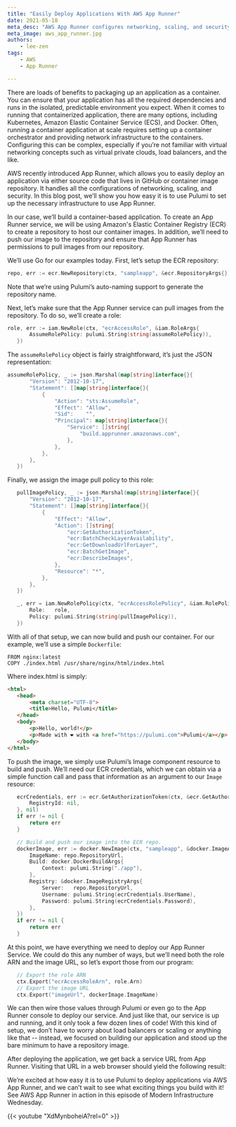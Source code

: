 ```yaml
---
title: "Easily Deploy Applications With AWS App Runner"
date: 2021-05-18
meta_desc: "AWS App Runner configures networking, scaling, and security, letting deploy applications via source code or container."
meta_image: aws_app_runner.jpg
authors:
    - lee-zen
tags:
    - AWS
    - App Runner

---
```


There are loads of benefits to packaging up an application as a container. You can ensure that your application has all the required dependencies and runs in the isolated, predictable environment you expect. When it comes to running that containerized application, there are many options, including Kubernetes, Amazon Elastic Container Service (ECS), and Docker. Often, running a container application at scale requires setting up a container orchestrator and providing network infrastructure to the containers. Configuring this can be complex, especially if you’re not familiar with virtual networking concepts such as virtual private clouds, load balancers, and the like.

<!--more-->

AWS recently introduced App Runner, which allows you to easily deploy an application via either source code that lives in GitHub or container image repository. It handles all the configurations of networking, scaling, and security. In this blog post, we’ll show you how easy it is to use Pulumi to set up the necessary infrastructure to use App Runner.

In our case, we’ll build a container-based application. To create an App Runner service, we will be using Amazon's Elastic Container Registry (ECR) to create a repository to host our container images. In addition, we’ll need to push our image to the repository and ensure that App Runner has permissions to pull images from our repository.

We’ll use Go for our examples today. First, let’s setup the ECR repository:

```go
repo, err := ecr.NewRepository(ctx, "sampleapp", &ecr.RepositoryArgs{})
```

Note that we’re using Pulumi’s auto-naming support to generate the repository name.

Next, let’s make sure that the App Runner service can pull images from the repository. To do so, we’ll create a role:

```go
role, err := iam.NewRole(ctx, "ecrAccessRole", &iam.RoleArgs{
       AssumeRolePolicy: pulumi.String(string(assumeRolePolicy)),
   })
```

The `assumeRolePolicy` object is fairly straightforward, it’s just the JSON representation:

```go
assumeRolePolicy, _ := json.Marshal(map[string]interface{}{
       "Version": "2012-10-17",
       "Statement": []map[string]interface{}{
           {
               "Action": "sts:AssumeRole",
               "Effect": "Allow",
               "Sid":    "",
               "Principal": map[string]interface{}{
                   "Service": []string{
                       "build.apprunner.amazonaws.com",
                   },
               },
           },
       },
   })
```

Finally, we assign the image pull policy to this role:

```go
   pullImagePolicy, _ := json.Marshal(map[string]interface{}{
       "Version": "2012-10-17",
       "Statement": []map[string]interface{}{
           {
               "Effect": "Allow",
               "Action": []string{
                   "ecr:GetAuthorizationToken",
                   "ecr:BatchCheckLayerAvailability",
                   "ecr:GetDownloadUrlForLayer",
                   "ecr:BatchGetImage",
                   "ecr:DescribeImages",
               },
               "Resource": "*",
           },
       },
   })

   _, err = iam.NewRolePolicy(ctx, "ecrAccessRolePolicy", &iam.RolePolicyArgs{
       Role:   role,
       Policy: pulumi.String(string(pullImagePolicy)),
   })

 ```

With all of that setup, we can now build and push our container. For our example, we’ll use a simple `Dockerfile`:

```docker
FROM nginx:latest
COPY ./index.html /usr/share/nginx/html/index.html
```

Where index.html is simply:

```html
<html>
   <head>
       <meta charset="UTF-8">
       <title>Hello, Pulumi</title>
   </head>
   <body>
       <p>Hello, world!</p>
       <p>Made with ❤️ with <a href="https://pulumi.com">Pulumi</a></p>
   </body>
</html>
```

To push the image, we simply use Pulumi’s Image component resource to build and push. We’ll need our ECR credentials, which we can obtain via a simple function call and pass that information as an argument to our `Image` resource:

```go
   ecrCredentials, err := ecr.GetAuthorizationToken(ctx, &ecr.GetAuthorizationTokenArgs{
       RegistryId: nil,
   }, nil)
   if err != nil {
       return err
   }

   // Build and push our image into the ECR repo.
   dockerImage, err := docker.NewImage(ctx, "sampleapp", &docker.ImageArgs{
       ImageName: repo.RepositoryUrl,
       Build: docker.DockerBuildArgs{
           Context: pulumi.String("./app"),
       },
       Registry: &docker.ImageRegistryArgs{
           Server:   repo.RepositoryUrl,
           Username: pulumi.String(ecrCredentials.UserName),
           Password: pulumi.String(ecrCredentials.Password),
       },
   })
   if err != nil {
       return err
   }
```

At this point, we have everything we need to deploy our App Runner Service. We could do this any number of ways, but we’ll need both the role ARN and the image URL, so let’s export those from our program:

```go
   // Export the role ARN
   ctx.Export("ecrAccessRoleArn", role.Arn)
   // Export the image URL
   ctx.Export("imageUrl", dockerImage.ImageName)
```

We can then wire those values through Pulumi or even go to the App Runner console to deploy our service. And just like that, our service is up and running, and it only took a few dozen lines of code! With this kind of setup, we don’t have to worry about load balancers or scaling or anything like that -- instead, we focused on building our application and stood up the bare minimum to have a repository image.

After deploying the application, we get back a service URL from App Runner. Visiting that URL in a web browser should yield the following result:

We’re excited at how easy it is to use Pulumi to deploy applications via AWS App Runner, and we can’t wait to see what exciting things you build with it! See AWS App Runner in action in this episode of Modern Infrastructure Wednesday.

{{< youtube "XdMynboheiA?rel=0" >}}
